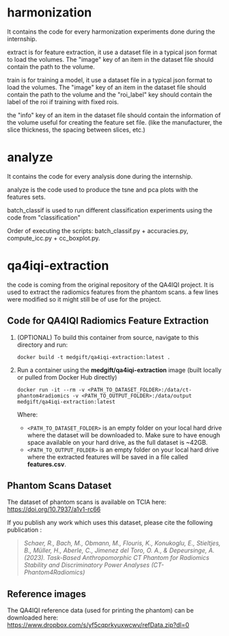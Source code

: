 # harmonization

It contains the code for every harmonization experiments done during the internship.

extract is for feature extraction, it use a dataset file in a typical json format to load the volumes. The "image" key of an item in the dataset file should contain the path to the volume.

train is for training a model, it use a dataset file in a typical json format to load the volumes. The "image" key of an item in the dataset file should contain the path to the volume and the "roi_label" key should contain the label of the roi if training with fixed rois.

the "info" key of an item in the dataset file should contain the information of the volume useful for creating the feature set file. (like the manufacturer, the slice thickness, the spacing between slices, etc.)

# analyze

It contains the code for every analysis done during the internship.

analyze is the code used to produce the tsne and pca plots with the features sets.

batch_classif is used to run different classification experiments using the code from "classification"

Order of executing the scripts: batch_classif.py + accuracies.py, compute_icc.py + cc_boxplot.py.

# qa4iqi-extraction

the code is coming from the original repository of the QA4IQI project. It is used to extract the radiomics features from the phantom scans. a few lines were modified so it might still be of use for the project.

## Code for QA4IQI Radiomics Feature Extraction

1. (OPTIONAL) To build this container from source, navigate to this directory and run:

   ```
   docker build -t medgift/qa4iqi-extraction:latest .
   ```

2. Run a container using the **medgift/qa4iqi-extraction** image (built locally or pulled from Docker Hub directly)

   ```
   docker run -it --rm -v <PATH_TO_DATASET_FOLDER>:/data/ct-phantom4radiomics -v <PATH_TO_OUTPUT_FOLDER>:/data/output medgift/qa4iqi-extraction:latest
   ```

   Where:
   - ```<PATH_TO_DATASET_FOLDER>``` is an empty folder on your local hard drive where the dataset will be downloaded to. Make sure to have enough space available on your hard drive, as the full dataset is ~42GB.
   - ```<PATH_TO_OUTPUT_FOLDER>``` is an empty folder on your local hard drive where the extracted features will be saved in a file called **features.csv**.

## Phantom Scans Dataset

The dataset of phantom scans is available on TCIA here: https://doi.org/10.7937/a1v1-rc66

If you publish any work which uses this dataset, please cite the following publication :

> *Schaer, R., Bach, M., Obmann, M., Flouris, K., Konukoglu, E., Stieltjes, B., Müller, H., Aberle, C., Jimenez del Toro, O. A., & Depeursinge, A. (2023). Task-Based Anthropomorphic CT Phantom for Radiomics Stability and Discriminatory Power Analyses (CT-Phantom4Radiomics)*

## Reference images

The QA4IQI reference data (used for printing the phantom) can be downloaded here: https://www.dropbox.com/s/yf5cqprkyuxwcwv/refData.zip?dl=0